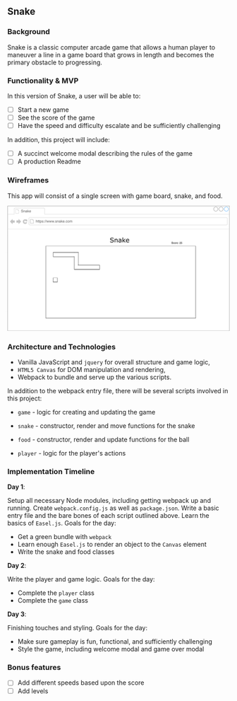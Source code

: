 ## Snake

### Background

Snake is a classic computer arcade game that allows a human player to maneuver a line in a game board that grows in length and becomes the primary obstacle to progressing.

### Functionality & MVP  

In this version of Snake, a user will be able to:

- [ ] Start a new game
- [ ] See the score of the game
- [ ] Have the speed and difficulty escalate and be sufficiently challenging

In addition, this project will include:

- [ ] A succinct welcome modal describing the rules of the game
- [ ] A production Readme

### Wireframes

This app will consist of a single screen with game board, snake, and food.

![wireframes](images/snake_wireframe.png)

### Architecture and Technologies

- Vanilla JavaScript and `jquery` for overall structure and game logic,
- `HTML5 Canvas` for DOM manipulation and rendering,
- Webpack to bundle and serve up the various scripts.

In addition to the webpack entry file, there will be several scripts involved in this project:

* `game` - logic for creating and updating the game

* `snake` - constructor, render and move functions for the snake

* `food` - constructor, render and update functions for the ball

* `player` - logic for the player's actions


### Implementation Timeline

**Day 1**:

Setup all necessary Node modules, including getting webpack up and running.  Create `webpack.config.js` as well as `package.json`.  Write a basic entry file and the bare bones of each script outlined above.  Learn the basics of `Easel.js`.  Goals for the day:

- Get a green bundle with `webpack`
- Learn enough `Easel.js` to render an object to the `Canvas` element
- Write the snake and food classes

**Day 2**:

Write the player and game logic.  Goals for the day:

- Complete the `player` class
- Complete the `game` class

**Day 3**:

Finishing touches and styling.  Goals for the day:

- Make sure gameplay is fun, functional, and sufficiently challenging
- Style the game, including welcome modal and game over modal



### Bonus features

- [ ] Add different speeds based upon the score
- [ ] Add levels

